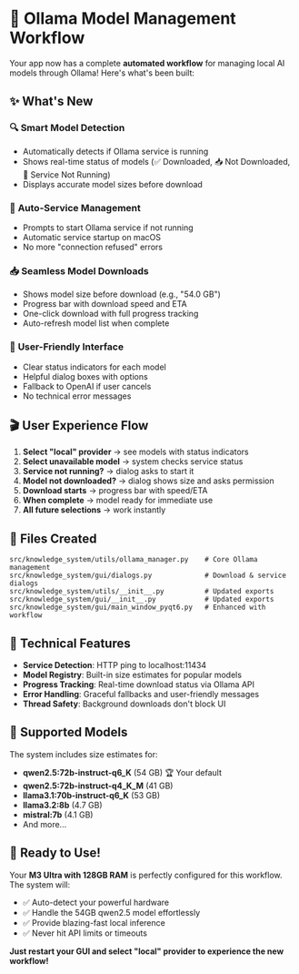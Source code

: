 # 🚀 Ollama Model Management Workflow

Your app now has a complete **automated workflow** for managing local AI models through Ollama! Here's what's been built:

## ✨ What's New

### 🔍 **Smart Model Detection**
- Automatically detects if Ollama service is running
- Shows real-time status of models (✅ Downloaded, 📥 Not Downloaded, 🔴 Service Not Running)
- Displays accurate model sizes before download

### 🚀 **Auto-Service Management**  
- Prompts to start Ollama service if not running
- Automatic service startup on macOS
- No more "connection refused" errors

### 📥 **Seamless Model Downloads**
- Shows model size before download (e.g., "54.0 GB")
- Progress bar with download speed and ETA
- One-click download with full progress tracking
- Auto-refresh model list when complete

### 🎯 **User-Friendly Interface**
- Clear status indicators for each model
- Helpful dialog boxes with options
- Fallback to OpenAI if user cancels
- No technical error messages

## 🎬 User Experience Flow

1. **Select "local" provider** → see models with status indicators
2. **Select unavailable model** → system checks service status  
3. **Service not running?** → dialog asks to start it
4. **Model not downloaded?** → dialog shows size and asks permission
5. **Download starts** → progress bar with speed/ETA
6. **When complete** → model ready for immediate use
7. **All future selections** → work instantly

## 📁 Files Created

```
src/knowledge_system/utils/ollama_manager.py    # Core Ollama management
src/knowledge_system/gui/dialogs.py             # Download & service dialogs  
src/knowledge_system/utils/__init__.py          # Updated exports
src/knowledge_system/gui/__init__.py            # Updated exports
src/knowledge_system/gui/main_window_pyqt6.py   # Enhanced with workflow
```

## 🔧 Technical Features

- **Service Detection**: HTTP ping to localhost:11434
- **Model Registry**: Built-in size estimates for popular models
- **Progress Tracking**: Real-time download status via Ollama API
- **Error Handling**: Graceful fallbacks and user-friendly messages
- **Thread Safety**: Background downloads don't block UI

## 🎯 Supported Models

The system includes size estimates for:
- **qwen2.5:72b-instruct-q6_K** (54 GB) 🏆 Your default
- **qwen2.5:72b-instruct-q4_K_M** (41 GB)
- **llama3.1:70b-instruct-q6_K** (53 GB)
- **llama3.2:8b** (4.7 GB)
- **mistral:7b** (4.1 GB)
- And more...

## 🚀 Ready to Use!

Your **M3 Ultra with 128GB RAM** is perfectly configured for this workflow. The system will:
- ✅ Auto-detect your powerful hardware
- ✅ Handle the 54GB qwen2.5 model effortlessly  
- ✅ Provide blazing-fast local inference
- ✅ Never hit API limits or timeouts

**Just restart your GUI and select "local" provider to experience the new workflow!** 